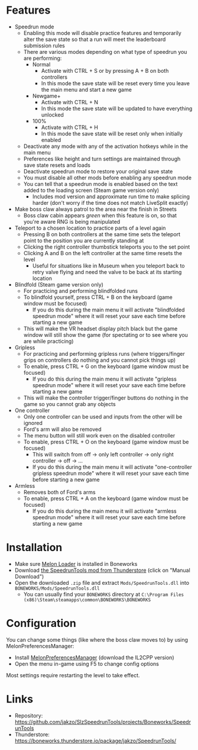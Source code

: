 # Features

- Speedrun mode
  - Enabling this mode will disable practice features and temporarily alter the save state so that a run will meet the leaderboard submission rules
  - There are various modes depending on what type of speedrun you are performing:
    - Normal
      - Activate with CTRL + S or by pressing A + B on both controllers
      - In this mode the save state will be reset every time you leave the main menu and start a new game
    - Newgame+
      - Activate with CTRL + N
      - In this mode the save state will be updated to have everything unlocked
    - 100%
      - Activate with CTRL + H
      - In this mode the save state will be reset only when initially enabled
  - Deactivate any mode with any of the activation hotkeys while in the main menu
  - Preferences like height and turn settings are maintained through save state resets and loads
  - Deactivate speedrun mode to restore your original save state
  - You must disable all other mods before enabling any speedrun mode
  - You can tell that a speedrun mode is enabled based on the text added to the loading screen (Steam game version only)
    - Includes mod version and approximate run time to make splicing harder (don't worry if the time does not match LiveSplit exactly)
- Make boss claw always patrol to the area near the finish in Streets
  - Boss claw cabin appears _green_ when this feature is on, so that you're aware RNG is being manipulated
- Teleport to a chosen location to practice parts of a level again
  - Pressing B on both controllers at the same time sets the teleport point to the position you are currently standing at
  - Clicking the right controller thumbstick teleports you to the set point
  - Clicking A and B on the left controller at the same time resets the level
    - Useful for situations like in Museum when you teleport back to retry valve flying and need the valve to be back at its starting location
- Blindfold (Steam game version only)
  - For practicing and performing blindfolded runs
  - To blindfold yourself, press CTRL + B on the keyboard (game window must be focused)
    - If you do this during the main menu it will activate "blindfolded speedrun mode" where it will reset your save each time before starting a new game
  - This will make the VR headset display pitch black but the game window will still show the game (for spectating or to see where you are while practicing)
- Gripless
  - For practicing and performing gripless runs (where triggers/finger grips on controllers do nothing and you cannot pick things up)
  - To enable, press CTRL + G on the keyboard (game window must be focused)
    - If you do this during the main menu it will activate "gripless speedrun mode" where it will reset your save each time before starting a new game
  - This will make the controller trigger/finger buttons do nothing in the game so you cannot grab any objects
- One controller
  - Only one controller can be used and inputs from the other will be ignored
  - Ford's arm will also be removed
  - The menu button will still work even on the disabled controller
  - To enable, press CTRL + O on the keyboard (game window must be focused)
    - This will switch from off -> only left controller -> only right controller -> off -> ...
    - If you do this during the main menu it will activate "one-controller gripless speedrun mode" where it will reset your save each time before starting a new game
- Armless
  - Removes both of Ford's arms
  - To enable, press CTRL + A on the keyboard (game window must be focused)
    - If you do this during the main menu it will activate "armless speedrun mode" where it will reset your save each time before starting a new game

# Installation

- Make sure [Melon Loader](https://melonwiki.xyz/#/?id=what-is-melonloader) is installed in Boneworks
- Download [the SpeedrunTools mod from Thunderstore](https://boneworks.thunderstore.io/package/jakzo/SpeedrunTools/) (click on "Manual Download")
- Open the downloaded `.zip` file and extract `Mods/SpeedrunTools.dll` into `BONEWORKS/Mods/SpeedrunTools.dll`
  - You can usually find your `BONEWORKS` directory at `C:\Program Files (x86)\Steam\steamapps\common\BONEWORKS\BONEWORKS`

# Configuration

You can change some things (like where the boss claw moves to) by using MelonPreferencesManager:

- Install [MelonPreferencesManager](https://github.com/sinai-dev/MelonPreferencesManager) (download the IL2CPP version)
- Open the menu in-game using F5 to change config options

Most settings require restarting the level to take effect.

# Links

- Repository: https://github.com/jakzo/SlzSpeedrunTools/projects/Boneworks/SpeedrunTools
- Thunderstore: https://boneworks.thunderstore.io/package/jakzo/SpeedrunTools/
